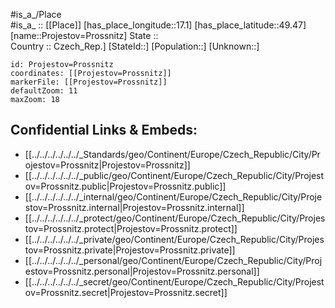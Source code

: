 ﻿---
location: [49.47,17.1] 
mapzoom: [7,12] 
mapmarker: city 
type: City
tags:
- geo/City


SpocWebEntityId: 33532
isDeleted: false
confidential: public

---
#is_a_/Place  
#is_a_ :: [[Place]] 
[has_place_longitude::17.1] 
[has_place_latitude::49.47] 
[name::Projestov=Prossnitz] 
State ::  
Country :: Czech_Rep.] 
[StateId::] 
[Population::] 
[Unknown::] 


```leaflet
id: Projestov=Prossnitz
coordinates: [[Projestov=Prossnitz]] 
markerFile: [[Projestov=Prossnitz]] 
defaultZoom: 11 
maxZoom: 18
```


## Confidential Links & Embeds: 
- [[../../../../../../_Standards/geo/Continent/Europe/Czech_Republic/City/Projestov=Prossnitz|Projestov=Prossnitz]] 
- [[../../../../../../_public/geo/Continent/Europe/Czech_Republic/City/Projestov=Prossnitz.public|Projestov=Prossnitz.public]] 
- [[../../../../../../_internal/geo/Continent/Europe/Czech_Republic/City/Projestov=Prossnitz.internal|Projestov=Prossnitz.internal]] 
- [[../../../../../../_protect/geo/Continent/Europe/Czech_Republic/City/Projestov=Prossnitz.protect|Projestov=Prossnitz.protect]] 
- [[../../../../../../_private/geo/Continent/Europe/Czech_Republic/City/Projestov=Prossnitz.private|Projestov=Prossnitz.private]] 
- [[../../../../../../_personal/geo/Continent/Europe/Czech_Republic/City/Projestov=Prossnitz.personal|Projestov=Prossnitz.personal]] 
- [[../../../../../../_secret/geo/Continent/Europe/Czech_Republic/City/Projestov=Prossnitz.secret|Projestov=Prossnitz.secret]] 
